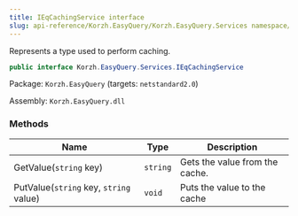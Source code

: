 ```yaml
---
title: IEqCachingService interface
slug: api-reference/Korzh.EasyQuery/Korzh.EasyQuery.Services namespace/ieqcachingservice-interface
---
```



Represents a type used to perform caching.
```csharp
public interface Korzh.EasyQuery.Services.IEqCachingService

```
Package: `Korzh.EasyQuery` (targets: `netstandard2.0`)

Assembly: `Korzh.EasyQuery.dll`

### Methods

| Name | Type | Description | 
| --- | --- | --- | 
| GetValue(`string` key) | `string` | Gets the value from the cache. | 
| PutValue(`string` key, `string` value) | `void` | Puts the value to the cache |